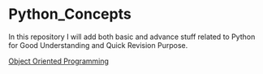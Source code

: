 # Python_Concepts
In this repository I will add both basic and advance stuff related to Python for Good Understanding and  Quick Revision Purpose.

[Object Oriented Programming](https://github.com/rashutyagi/Python_Concepts/blob/master/Object%20Oriented%20Programming/Readme_1.md)
